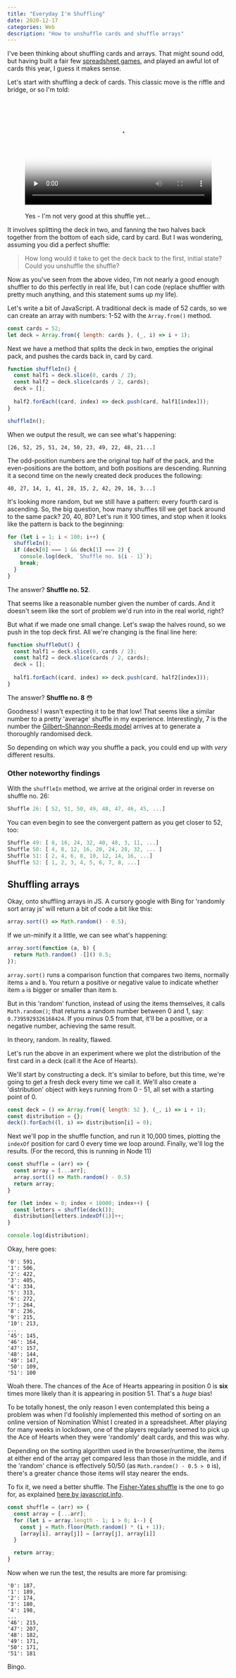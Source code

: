 ```yaml
---
title: "Everyday I'm Shuffling"
date: 2020-12-17
categories: Web
description: "How to unshuffle cards and shuffle arrays"
---
```


I've been thinking about shuffling cards and arrays. That might sound odd, but having built a fair few [spreadsheet games](https://www.trysmudford.com/blog/virtual-games-boggle/), and played an awful lot of cards this year, I guess it makes sense.

Let's start with shuffling a deck of cards. This classic move is the riffle and bridge, or so I'm told:

<figure>
  <div style="position: relative; padding-bottom: 56.25%; height: 0; overflow: hidden;">
    <video src="/images/blog/shuffle-small.mp4" poster="/images/blog/shuffle-poster.jpg" style="position: absolute; top: 0; left: 0; width: 100%; height: 100%;" preload="none" controls></video>
  </div>
  <br />
  <figcaption>Yes - I'm not very good at this shuffle yet...</figcaption>
</figure>

It involves splitting the deck in two, and fanning the two halves back together from the bottom of each side, card by card. But I was wondering, assuming you did a perfect shuffle:

> How long would it take to get the deck back to the first, initial state? Could you unshuffle the shuffle?

Now as you've seen from the above video, I'm not nearly a good enough shuffler to do this perfectly in real life, but I can code (replace shuffler with pretty much anything, and this statement sums up my life).

Let's write a bit of JavaScript. A traditional deck is made of 52 cards, so we can create an array with numbers: 1-52 with the `Array.from()` method.

```js
const cards = 52;
let deck = Array.from({ length: cards }, (_, i) => i + 1);
```

Next we have a method that splits the deck in two, empties the original pack, and pushes the cards back in, card by card.

```js
function shuffleIn() {
  const half1 = deck.slice(0, cards / 2);
  const half2 = deck.slice(cards / 2, cards);
  deck = [];
  
  half2.forEach((card, index) => deck.push(card, half1[index]));
}

shuffleIn();
```

When we output the result, we can see what's happening:

```
[26, 52, 25, 51, 24, 50, 23, 49, 22, 48, 21...]
```

The odd-position numbers are the original top half of the pack, and the even-positions are the bottom, and both positions are descending. Running it a second time on the newly created deck produces the following:

```
40, 27, 14, 1, 41, 28, 15, 2, 42, 29, 16, 3...]
```

It's looking more random, but we still have a pattern: every fourth card is ascending. So, the big question, how many shuffles till we get back around to the same pack? 20, 40, 80? Let's run it 100 times, and stop when it looks like the pattern is back to the beginning:

```js
for (let i = 1; i < 100; i++) {
  shuffleIn();
  if (deck[0] === 1 && deck[1] === 2) {
    console.log(deck, `Shuffle no. ${i - 1}`);
    break;
  }
}
```

The answer? **Shuffle no. 52**.

That seems like a reasonable number given the number of cards. And it doesn't seem like the sort of problem we'd run into in the real world, right?

But what if we made one small change. Let's swap the halves round, so we push in the top deck first. All we're changing is the final line here:

```js
function shuffleOut() {
  const half1 = deck.slice(0, cards / 2);
  const half2 = deck.slice(cards / 2, cards);
  deck = [];
  
  half1.forEach((card, index) => deck.push(card, half2[index]));
}
```

The answer? **Shuffle no. 8** 😳

Goodness! I wasn't expecting it to be that low! That seems like a similar number to a pretty 'average' shuffle in my experience. Interestingly, 7 is the number the [Gilbert–Shannon–Reeds model](https://en.wikipedia.org/wiki/Gilbert%E2%80%93Shannon%E2%80%93Reeds_model) arrives at to generate a thoroughly randomised deck.

So depending on which way you shuffle a pack, you could end up with _very_ different results.

### Other noteworthy findings

With the `shuffleIn` method, we arrive at the original order in reverse on shuffle no. 26:

```js
Shuffle 26: [ 52, 51, 50, 49, 48, 47, 46, 45, ...]
```

You can even begin to see the convergent pattern as you get closer to 52, too:

```js
Shuffle 49: [ 8, 16, 24, 32, 40, 48, 3, 11, ...]
Shuffle 50: [ 4, 8, 12, 16, 20, 24, 28, 32, ... ]
Shuffle 51: [ 2, 4, 6, 8, 10, 12, 14, 16, ...]
Shuffle 52: [ 1, 2, 3, 4, 5, 6, 7, 8, ...]
```

## Shuffling arrays

Okay, onto shuffling arrays in JS. A cursory google with Bing for 'randomly sort array js' will return a bit of code a bit like this:

```js
array.sort(() => Math.random() - 0.5);
```

If we un-minify it a little, we can see what's happening:

```js
array.sort(function (a, b) {
  return Math.random() -[]() 0.5;
});
```

`array.sort()` runs a comparison function that compares two items, normally items `a` and `b`. You return a positive or negative value to indicate whether item `a` is bigger or smaller than item `b`.

But in this 'random' function, instead of using the items themselves, it calls `Math.random()`; that returns a random number between 0 and 1, say: `0.7395929326168424`. If you minus 0.5 from that, it'll be a positive, or a negative number, achieving the same result.

In theory, random. In reality, flawed.

Let's run the above in an experiment where we plot the distribution of the first card in a deck (call it the Ace of Hearts).

We'll start by constructing a deck. It's similar to before, but this time, we're going to get a fresh deck every time we call it. We'll also create a 'distribution' object with keys running from 0 - 51, all set with a starting point of 0.

```js
const deck = () => Array.from({ length: 52 }, (_, i) => i + 1);
const distribution = {};
deck().forEach((l, i) => distribution[i] = 0);
```

Next we'll pop in the shuffle function, and run it 10,000 times, plotting the `indexOf` position for card 0 every time we loop around. Finally, we'll log the results. (For the record, this is running in Node 11)

```js
const shuffle = (arr) => {
  const array = [...arr];
  array.sort(() => Math.random() - 0.5)
  return array;
}

for (let index = 0; index < 10000; index++) {
  const letters = shuffle(deck());
  distribution[letters.indexOf(1)]++;
}

console.log(distribution);
```

Okay, here goes:

```
'0': 591,
'1': 506,
'2': 422,
'3': 405,
'4': 334,
'5': 313,
'6': 272,
'7': 264,
'8': 236,
'9': 215,
'10': 213,
...
'45': 145,
'46': 164,
'47': 157,
'48': 144,
'49': 147,
'50': 109,
'51': 100
```

Woah there. The chances of the Ace of Hearts appearing in position 0 is **six** times more likely than it is appearing in position 51. That's a _huge_ bias!

To be totally honest, the only reason I even contemplated this being a problem was when I'd foolishly implemented this method of sorting on an online version of Nomination Whist I created in a spreadsheet. After playing for many weeks in lockdown, one of the players regularly seemed to pick up the Ace of Hearts when they were 'randomly' dealt cards, and this was why.

Depending on the sorting algorithm used in the browser/runtime, the items at either end of the array get compared less than those in the middle, and if the 'random' chance is effectively 50/50 (as `Math.random() - 0.5 > 0` is), there's a greater chance those items will stay nearer the ends.

To fix it, we need a better shuffle. The [Fisher-Yates shuffle](https://en.wikipedia.org/wiki/Fisher%E2%80%93Yates_shuffle) is the one to go for, as explained [here by javascript.info](https://javascript.info/task/shuffle).

```js
const shuffle = (arr) => {
  const array = [...arr];
  for (let i = array.length - 1; i > 0; i--) {
    const j = Math.floor(Math.random() * (i + 1));
    [array[i], array[j]] = [array[j], array[i]]
  }

  return array;
}
```

Now when we run the test, the results are more far promising:

```
'0': 187,
'1': 189,
'2': 174,
'3': 180,
'4': 198,
...
'46': 215,
'47': 207,
'48': 182,
'49': 171,
'50': 171,
'51': 181
```

Bingo.
